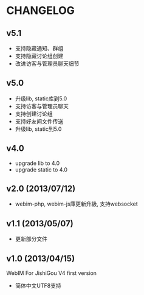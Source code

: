 CHANGELOG
==============================

v5.1
-----------------------------
* 支持隐藏通知、群组
* 支持隐藏讨论组创建
* 改进访客与管理员聊天细节

v5.0
-----------------------------
* 升级lib, static库到5.0
* 支持访客与管理员聊天
* 支持创建讨论组
* 支持好友间文件传送
* 升级lib, static到5.0

v4.0 
-----------------------------
* upgrade lib to 4.0
* upgrade static to 4.0

v2.0 (2013/07/12)
-------------------------------
* webim-php, webim-js庫更新升級, 支持websocket

v1.1 (2013/05/07)
-------------------------------

* 更新部分文件

v1.0 (2013/04/15)
-------------------------------

WebIM For JishiGou V4 first version

*	简体中文UTF8支持
